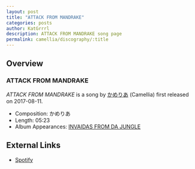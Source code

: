 ```yaml
---
layout: post
title: "ATTACK FROM MANDRAKE"
categories: posts
author: KatGrrrl
description: ATTACK FROM MANDRAKE song page
permalink: camellia/discography/:title
---
```


## Overview

### ATTACK FROM MANDRAKE

*ATTACK FROM MANDRAKE* is a song by [かめりあ](/camellia) (Camellia) first released on 2017-08-11.

* Composition: かめりあ
* Length: 05:23
* Album Appearances: [INVAIDAS FROM DA JUNGLE](/camellia/albums/INVAIDAS-FROM-DA-JUNGLE)

## External Links

* [Spotify](https://open.spotify.com/track/0iZE7DVF6sy8RsPyEY4xqx?si=2d36ea14f4e8477e)
